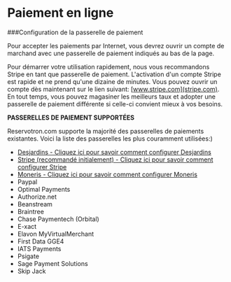 # Paiement en ligne

###Configuration de la passerelle de paiement

Pour accepter les paiements par Internet, vous devrez ouvrir un compte de marchand avec une passerelle de paiement indiqués au bas de la page.

Pour démarrer votre utilisation rapidement, nous vous recommandons Stripe en tant que passerelle de paiement. L'activation d'un compte Stripe est rapide et ne prend qu'une dizaine de minutes. Vous pouvez ouvrir un compte dès maintenant sur le lien suivant: [www.stripe.com](stripe.com). En tout temps, vous pouvez magasiner les meilleurs taux et adopter une passerelle de paiement différente si celle-ci convient mieux à vos besoins.

**PASSERELLES DE PAIEMENT SUPPORTÉES**

Reservotron.com supporte la majorité des passerelles de paiements existantes. Voici la liste des passerelles les plus couramment utilisées:)

- [Desjardins - Cliquez ici pour savoir comment configurer Desjardins](desjardins.md)
- [Stripe (recommandé initialement) - Cliquez ici pour savoir comment configurer Stripe](payments/stripe.md)
- [Moneris - Cliquez ici pour savoir comment configurer Moneris](moneris.md)
- Paypal
- Optimal Payments
- Authorize.net
- Beanstream
- Braintree
- Chase Paymentech (Orbital) 
- E-xact
- Elavon MyVirtualMerchant
- First Data GGE4
- IATS Payments
- Psigate
- Sage Payment Solutions
- Skip Jack



